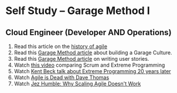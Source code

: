 # Self Study – Garage Method I

## Cloud Engineer (Developer AND Operations)

1. Read this article on the [history of agile](https://www.planview.com/resources/guide/agile-methodologies-a-beginners-guide/history-of-agile/#:~:text=It%20all%20started%20in%20the,new%20software%20to%20market%20faster.)
1. Read this [Garage Method article](https://www.ibm.com/garage/method/practices/culture/practice_building_culture/) about building a Garage Culture.
1. Read this [Garage Method article](https://www.ibm.com/garage/method/practices/think/user-stories) on writing user stories.
1. Watch [this video](https://www.youtube.com/watch?v=PRYmsmMdlko) comparing Scrum and Extreme Programming
1. Watch [Kent Beck talk about Extreme Programming 20 years later](https://www.youtube.com/watch?v=cGuTmOUdFbo)
1. Watch [Agile is Dead with Dave Thomas](https://www.youtube.com/watch?v=a-BOSpxYJ9M)
1. Watch [Jez Humble: Why Scaling Agile Doesn't Work](https://www.youtube.com/watch?v=2zYxWEZ0gYg)
